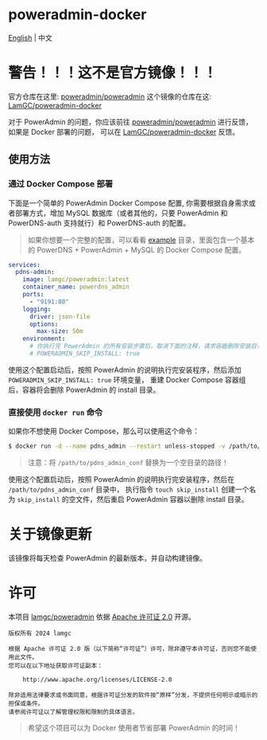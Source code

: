 # poweradmin-docker

[English](./README.md) | 中文

# 警告！！！这不是官方镜像！！！
官方仓库在这里: [poweradmin/poweradmin](https://github.com/poweradmin/poweradmin)
这个镜像的仓库在这: [LamGC/poweradmin-docker](https://github.com/LamGC/poweradmin-docker)

对于 PowerAdmin 的问题，你应该前往 [poweradmin/poweradmin](https://github.com/poweradmin/poweradmin) 进行反馈，如果是 Docker 部署的问题，
可以在 [LamGC/poweradmin-docker](https://github.com/LamGC/poweradmin-docker) 反馈。

## 使用方法

### 通过 Docker Compose 部署

下面是一个简单的 PowerAdmin Docker Compose 配置, 你需要根据自身需求或者部署方式，增加 MySQL 数据库（或者其他的，只要 PowerAdmin 和 PowerDNS-auth 支持就行）和 PowerDNS-auth 的配置。

> 如果你想要一个完整的配置，可以看看 [example](example/) 目录，里面包含一个基本的 PowerDNS + PowerAdmin + MySQL 的 Docker Compose 配置。

```yaml
services:
  pdns-admin:
    image: lamgc/poweradmin:latest
    container_name: powerdns_admin
    ports:
      - "9191:80"
    logging:
      driver: json-file
      options:
        max-size: 50m
    environment:
      # 你执行完 PowerAdmin 的所有安装步骤后，取消下面的注释，请求容器删除安装目录。
      # POWERADMIN_SKIP_INSTALL: true
```

使用这个配置启动后，按照 PowerAdmin 的说明执行完安装程序，然后添加 `POWERADMIN_SKIP_INSTALL: true` 环境变量，
重建 Docker Compose 容器组后，容器将会删除 PowerAdmin 的 install 目录。


### 直接使用 `docker run` 命令

如果你不想使用 Docker Compose，那么可以使用这个命令：

```bash
$ docker run -d --name pdns_admin --restart unless-stopped -v /path/to/pdns_admin_conf:/etc/poweradmin/ -p 9191:80 lamgc/poweradmin:latest
```

> 注意：将 `/path/to/pdns_admin_conf` 替换为一个空目录的路径！

使用这个配置启动后，按照 PowerAdmin 的说明执行完安装程序，然后在 `/path/to/pdns_admin_conf` 目录中，
执行指令 `touch skip_install` 创建一个名为 `skip_install` 的空文件，然后重启 PowerAdmin 容器以删除 install 目录。

# 关于镜像更新

该镜像将每天检查 PowerAdmin 的最新版本，并自动构建镜像。

# 许可

本项目 [lamgc/poweradmin](https://github.com/lamgc/poweradmin) 依据 [Apache 许可证 2.0](https://www.apache.org/licenses/LICENSE-2.0) 开源。

```plaintext
版权所有 2024 lamgc

根据 Apache 许可证 2.0 版（以下简称“许可证”）许可，除非遵守本许可证，否则您不能使用此文件。
您可以在以下地址获取许可证副本：

    http://www.apache.org/licenses/LICENSE-2.0

除非适用法律要求或书面同意，根据许可证分发的软件按“原样”分发，不提供任何明示或暗示的担保或条件。
请参阅许可证以了解管理权限和限制的具体语言。
```

> 希望这个项目可以为 Docker 使用者节省部署 PowerAdmin 的时间！
